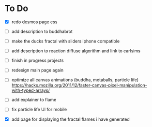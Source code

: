 # To Do
- [x] redo desmos page css
- [ ] add description to buddhabrot
- [ ] make the ducks fractal with sliders iphone compatible
- [ ] add description to reaction diffuse algorithm and link to carlsims
- [ ] finish in progress projects
- [ ] redesign main page again
- [ ] optimize all canvas animations (buddha, metaballs, particle life) https://hacks.mozilla.org/2011/12/faster-canvas-pixel-manipulation-with-typed-arrays/
- [ ] add explainer to flame
- [ ] fix particle life UI for mobile
- [x] add page for displaying the fractal flames i have generated

